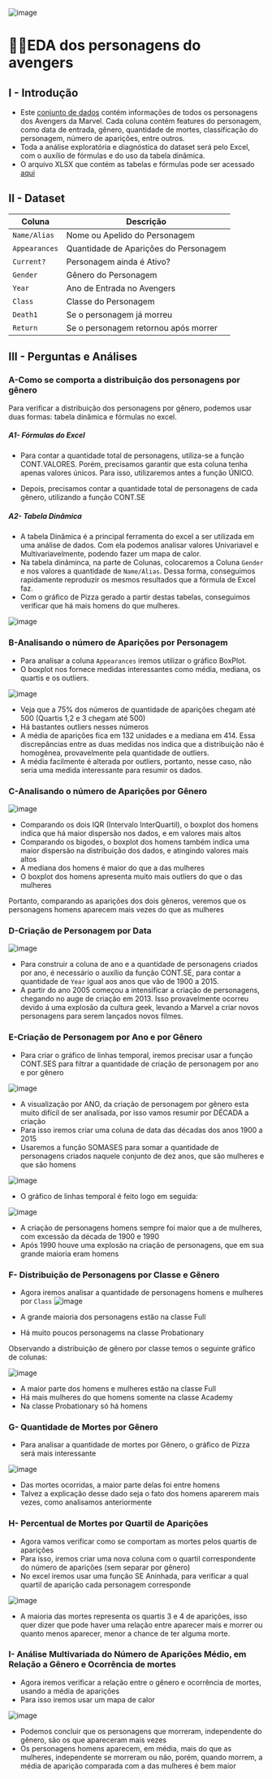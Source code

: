 ![image](https://github.com/user-attachments/assets/cff0c95e-0c60-4eeb-bdf1-8ef124a82011)

# 🦸‍♂️EDA dos personagens do avengers

## I - Introdução
- Este [conjunto de dados](https://github.com/massis93/Projetos_Analise_Dados/blob/main/Excel/Avengers/Avengers.xlsx) contém informações de todos os personagens dos Avengers da Marvel. Cada coluna contém features do personagem, como data de entrada, gênero, quantidade de mortes, classificação do personagem, número de aparições, entre outros.
- Toda a análise exploratória e diagnóstica do dataset será pelo Excel, com o auxílio de fórmulas e do uso da tabela dinâmica.
- O arquivo XLSX que contém as tabelas e fórmulas pode ser acessado [aqui](https://github.com/massis93/Projetos_Analise_Dados/blob/main/Excel/Avengers/Avengers.xlsx)



## II - Dataset

| Coluna          | Descrição                                                  
|-|-|                            
| `Name/Alias`        | Nome ou Apelido do Personagem                                           
| `Appearances` | Quantidade de Aparições do Personagem              
| `Current?`       | Personagem ainda é Ativo? 
| `Gender`    	  | Gênero do Personagem
| `Year`    	  | Ano de Entrada no Avengers
| `Class`    	  | Classe do Personagem
| `Death1`    	  | Se o personagem já morreu
| `Return`    	  | Se o personagem retornou após morrer




## III - Perguntas e Análises

### A-Como se comporta a distribuição dos personagens por gênero
Para verificar a distribuição dos personagens por gênero, podemos usar duas formas: tabela dinâmica e fórmulas no excel.


##### A1- Fórmulas do Excel
- Para contar a quantidade total de personagens, utiliza-se a função CONT.VALORES. Porém, precisamos garantir que esta coluna tenha apenas valores únicos. Para isso, utilizaremos antes a função ÚNICO.
  
- Depois, precisamos contar a quantidade total de personagens de cada gênero, utilizando a função CONT.SE

##### A2- Tabela Dinâmica 
- A tabela Dinâmica é a principal ferramenta do excel a ser utilizada em uma análise de dados. Com ela podemos analisar valores Univariavel e Multivariavelmente, podendo fazer um mapa de calor.
- Na tabela dinâminca, na parte de Colunas, colocaremos a Coluna `Gender` e nos valores a quantidade de `Name/Alias`. Dessa forma, conseguimos rapidamente reproduzir os mesmos resultados que a fórmula de Excel faz.
- Com o gráfico de Pizza gerado a partir destas tabelas, conseguimos verificar que há mais homens do que mulheres.

![image](https://github.com/user-attachments/assets/bade755b-c6b8-4285-aec2-d86bc07bba99)

### B-Analisando o número de Aparições por Personagem
- Para analisar a coluna `Appearances` iremos utilizar o gráfico BoxPlot.
- O boxplot nos fornece medidas interessantes como média, mediana, os quartis e os outliers.

![image](https://github.com/user-attachments/assets/558225ec-fa36-4641-99d6-c37e932a7705)


- Veja que a 75% dos números de quantidade de aparições chegam até 500 (Quartis 1,2 e 3 chegam até 500)
- Há bastantes outliers nesses números
- A média de aparições fica em 132 unidades e a mediana em 414. Essa discrepâncias entre as duas medidas nos indica que a distribuição não é homogênea, provavelmente pela quantidade de outliers.
-  A média facilmente é alterada por outliers, portanto, nesse caso, não seria uma medida interessante para resumir os dados.

### C-Analisando o número de Aparições por Gênero

![image](https://github.com/user-attachments/assets/16489322-b58d-4e5e-a8f4-7c58f76656b3)


- Comparando os dois IQR (Intervalo InterQuartil), o boxplot dos homens indica que há maior dispersão nos dados, e em valores mais altos
- Comparando os bigodes, o boxplot dos homens também indica uma maior dispersão na distribuição dos dados, e atingindo valores mais altos
- A mediana dos homens é maior do que a das mulheres
- O boxplot dos homens apresenta muito mais outliers do que o das mulheres

Portanto, comparando as aparições dos dois gêneros, veremos que os personagens homens aparecem mais vezes do que as mulheres

### D-Criação de Personagem por Data
![image](https://github.com/user-attachments/assets/cafb8923-f1a9-46e5-8153-8331878fb57f)

- Para construir a coluna de ano e a quantidade de personagens criados por ano, é necessário o auxílio da função CONT.SE, para contar a quantidade de `Year` igual aos anos que vão de 1900 a 2015.
- A partir do ano 2005 começou a intensificar a criação de personagens, chegando no auge de criação em 2013. Isso provavelmente ocorreu devido á uma explosão da cultura geek, levando a Marvel a criar novos personagens para serem lançados novos filmes.


### E-Criação de Personagem por Ano e por Gênero
- Para criar o gráfico de linhas temporal, iremos precisar usar a função CONT.SES para filtrar a quantidade de criação de personagem por ano e por gênero
  
![image](https://github.com/user-attachments/assets/9f7a58c0-710d-4526-86b7-4a2ea561b182)

- A visualização por ANO, da criação de personagem por gênero esta muito difícil de ser analisada, por isso vamos resumir por DÉCADA a criação
- Para isso iremos criar uma coluna de data das décadas dos anos 1900 a 2015 
- Usaremos a função SOMASES para somar a quantidade de personagens criados naquele conjunto de dez anos, que são mulheres e que são homens

![image](https://github.com/user-attachments/assets/f485728a-39db-4ba3-b4a5-c26648b0c30f)

- O gráfico de linhas temporal é feito logo em seguida:

![image](https://github.com/user-attachments/assets/80d92312-6ad8-42a4-82f5-f875e60ff3a8)

- A criação de personagens homens sempre foi maior que a de mulheres, com excessão da década de 1900 e 1990
- Após 1990 houve uma explosão na criação de personagens, que em sua grande maioria eram homens

### F- Distribuição de Personagens por Classe e Gênero
- Agora iremos analisar a quantidade de personagens homens e mulheres por `Class`
![image](https://github.com/user-attachments/assets/63f239a6-3403-4220-ba45-751c24634411)


- A grande maioria dos personagens estão na classe Full
- Há muito poucos personagems na classe Probationary

Observando a distribuição de gênero por classe temos o seguinte gráfico de colunas:

![image](https://github.com/user-attachments/assets/166d4ecd-7c98-43f2-84be-e49f9da0ea91)

- A maior parte dos homens e mulheres estão na classe Full
- Há mais mulheres do que homens somente na classe Academy
- Na classe Probationary só há homens


### G- Quantidade de Mortes por Gênero
- Para analisar a quantidade de mortes por Gênero, o gráfico de Pizza será mais interessante

![image](https://github.com/user-attachments/assets/4db32c38-1206-4002-83dd-addfc737089e)
- Das mortes ocorridas, a maior parte delas foi entre homens
- Talvez a explicação desse dado seja o fato dos homens aparerem mais vezes, como analisamos anteriormente

### H- Percentual de Mortes por Quartil de Aparições
- Agora vamos verificar como se comportam as mortes pelos quartis de aparições
- Para isso, iremos criar uma nova coluna com o quartil correspondente do número de aparições (sem separar por gênero)
- No excel iremos usar uma função SE Aninhada, para verificar a qual quartil de aparição cada personagem corresponde

![image](https://github.com/user-attachments/assets/55322826-93d9-43bc-9935-e04556a17adf)

- A maioria das mortes representa os quartis 3 e 4 de aparições, isso quer dizer que pode haver uma relação entre aparecer mais e morrer ou quanto menos aparecer, menor a chance de ter alguma morte.

### I- Análise Multivariada do Número de Aparições Médio, em Relação a Gênero e Ocorrência de mortes
- Agora iremos verificar a relação entre o gênero e ocorrência de mortes, usando a média de aparições
- Para isso iremos usar um mapa de calor

![image](https://github.com/user-attachments/assets/f7cc0903-3a73-4dba-891d-ac937c27f8f5)

- Podemos concluir que os personagens que morreram, independente do gênero, são os que apareceram mais vezes
- Os personagens homens aparecem, em média, mais do que as mulheres, independente se morreram ou não, porém, quando morrem, a média de aparição comparada com a das mulheres é bem maior






  



  








